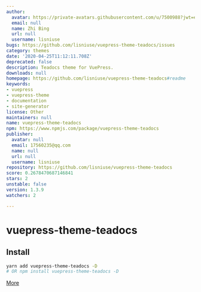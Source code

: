 ```yaml
---
author:
  avatar: https://private-avatars.githubusercontent.com/u/7500988?jwt=eyJhbGciOiJIUzI1NiIsInR5cCI6IkpXVCJ9.eyJpc3MiOiJnaXRodWIuY29tIiwiYXVkIjoicmF3LmdpdGh1YnVzZXJjb250ZW50LmNvbSIsImtleSI6ImtleTEiLCJleHAiOjE3MzQ2NTU3NDAsIm5iZiI6MTczNDY1NDU0MCwicGF0aCI6Ii91Lzc1MDA5ODgifQ.gYqdgqV_0AejIs_MlkqPTtHznlBaKmsCDhJREs3sUmo&v=4
  email: null
  name: Zhi Bing
  url: null
  username: lisniuse
bugs: https://github.com/lisniuse/vuepress-theme-teadocs/issues
category: themes
date: '2020-04-25T11:12:11.708Z'
deprecated: false
description: Teadocs theme for VuePress.
downloads: null
homepage: https://github.com/lisniuse/vuepress-theme-teadocs#readme
keywords:
- vuepress
- vuepress-theme
- documentation
- site-generator
license: Other
maintainers: null
name: vuepress-theme-teadocs
npm: https://www.npmjs.com/package/vuepress-theme-teadocs
publisher:
  avatar: null
  email: 17560235@qq.com
  name: null
  url: null
  username: lisniuse
repository: https://github.com/lisniuse/vuepress-theme-teadocs
score: 0.2678470687146841
stars: 2
unstable: false
version: 1.3.9
watchers: 2

---
```


# vuepress-theme-teadocs
## Install

```bash
yarn add vuepress-theme-teadocs -D
# OR npm install vuepress-theme-teadocs -D
```
[More](https://github.com/vuejs/vuepress/tree/master/packages/@vuepress/theme-default#readme)
